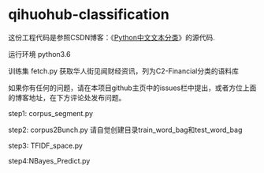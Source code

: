 # qihuohub-classification
这份工程代码是参照CSDN博客：《[Python中文文本分类](http://blog.csdn.net/github_36326955/article/details/54891204)》的源代码.

运行环境 python3.6

训练集
fetch.py 获取华人街见闻财经资讯，列为C2-Financial分类的语料库


如果你有任何的问题，请在本项目github主页中的issues栏中提出，或者方位上面的博客地址，在下方评论处发布问题。

step1: corpus_segment.py

step2: corpus2Bunch.py
请自觉创建目录train_word_bag和test_word_bag

step3: TFIDF_space.py

step4:NBayes_Predict.py

